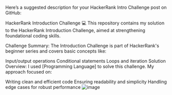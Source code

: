 Here’s a suggested description for your HackerRank Intro Challenge post on GitHub:

HackerRank Introduction Challenge 💻
This repository contains my solution to the HackerRank Introduction Challenge, aimed at strengthening foundational coding skills.

Challenge Summary:
The Introduction Challenge is part of HackerRank's beginner series and covers basic concepts like:

Input/output operations
Conditional statements
Loops and iteration
Solution Overview:
I used [Programming Language] to solve this challenge. My approach focused on:

Writing clean and efficient code
Ensuring readability and simplicity
Handling edge cases for robust performance
![image](https://github.com/user-attachments/assets/6beaa773-54d7-4495-8a06-7664d40f0540)

